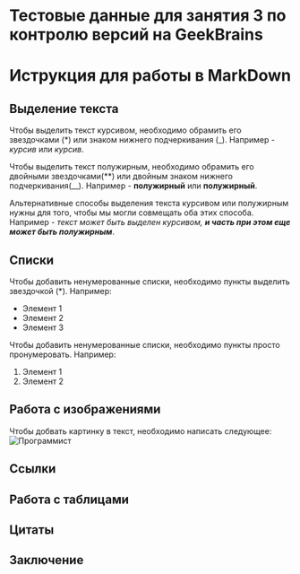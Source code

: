 # Тестовые данные для занятия 3 по контролю версий на GeekBrains

# Иструкция для работы в MarkDown

## Выделение текста

Чтобы выделить текст курсивом, необходимо обрамить его звездочками (*) или знаком нижнего подчеркивания (_). Например - *курсив* или _курсив_.

Чтобы выделить текст полужирным, необходимо обрамить его двойными звездочками(**) или двойным знаком нижнего подчеркивания(__). Например - **полужирный** или __полужирный__.

Альтернативные способы выделения текста курсивом или полужирным нужны для того, чтобы мы могли совмещать оба этих способа. Например - _текст может быть выделен курсивом, **и часть при этом еще может быть полужирным**_.

## Списки

Чтобы добавить ненумерованные списки, необходимо пункты выделить звездочкой (*). Например:

* Элемент 1
* Элемент 2
* Элемент 3

Чтобы добавить ненумерованные списки, необходимо пункты просто пронумеровать. Например:
1. Элемент 1
2. Элемент 2

## Работа с изображениями

Чтобы добвать картинку в текст, необходимо написать следующее:
![Программист](prog.jpg)

## Ссылки

## Работа с таблицами

## Цитаты

## Заключение